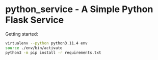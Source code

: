 # python_service - A Simple Python Flask Service

Getting started:
```bash
virtualenv --python python3.11.4 env
source ./env/bin/activate
python3 -m pip install -r requirements.txt
```
